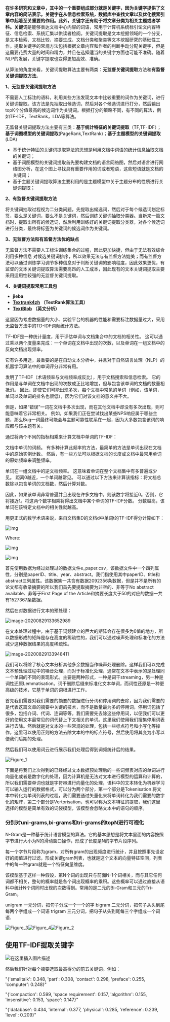 **在许多研究和文章中，其中的一个重要组成部分就是关键字，因为关键字提供了文章内容的简洁表示。关键字在从信息检索系统，数据库中查找文章以及优化搜索引擎中起着至关重要的作用。此外，关键字还有助于将文章分类为相关主题或者学科。关键词**是能够表达文档中心内容的词语，常用于计算机系统标引论文内容特征、信息检索、系统汇集以供读者检阅。关键词提取是文本挖掘领域的一个分支，是文本检索、文档比较、摘要生成、文档分类和聚类等文本挖掘研究的基础性工作。提取关键字的常规方法包括根据文章内容和作者的判断手动分配关键字，但是这需要花费大量的时间和精力，并且在选择适当的关键字方面也可能不准确。随着NLP的发展，关键字提取也变得更加高效、准确。

从算法的角度来看，关键词提取算法主要有两类：**无监督关键词提取**方法和**有监督关键词提取方法**。

**1、无监督关键词提取方法**

不需要人工标注的语料，利用某些方法发现文本中比较重要的词作为关键词，进行关键词提取。该方法是先抽取出候选词，然后对各个候选词进行打分，然后输出topK个分值最高的候选词作为关键词。根据打分的策略不同，有不同的算法，例如TF-IDF，TextRank，LDA等算法。

无监督关键词提取方法主要有三类：**基于统计特征的关键词提取**（TF,TF-IDF）；**基于词图模型的关键词提取**(PageRank,TextRank)；**基于主题模型的关键词提取**(LDA)

- 基于统计特征的关键词提取算法的思想是利用文档中词语的统计信息抽取文档的关键词；
- 基于词图模型的关键词提取首先要构建文档的语言网络图，然后对语言进行网络图分析，在这个图上寻找具有重要作用的词或者短语，这些短语就是文档的关键词；
- 基于主题关键词提取算法主要利用的是主题模型中关于主题分布的性质进行关键词提取；

**2、有监督关键词提取方法**

将关键词抽取过程视为二分类问题，先提取出候选词，然后对于每个候选词划定标签，要么是关键词，要么不是关键词，然后训练关键词抽取分类器。当新来一篇文档时，提取出所有的候选词，然后利用训练好的关键词提取分类器，对各个候选词进行分类，最终将标签为关键词的候选词作为关键词。

**3、无监督方法和有监督方法优的缺点**

无监督方法不需要人工标注训练集合的过程，因此更加快捷，但由于无法有效综合利用多种信息 对候选关键词排序，所以效果无法与有监督方法媲美；而有监督方法可以通过训练学习调节多种信息对于判断关键词的影响程度，因此效果更优，有监督的文本关键词提取算法需要高昂的人工成本，因此现有的文本关键词提取主要采用适用性较强的无监督关键词提取。

**4、关键词提取常用工具包**

- **jieba**
- **[Textrank4zh](https://pypi.org/project/textrank4zh/0.3/) （TextRank算法工具）**
- **[TextBlob](https://pypi.org/project/textblob/) （英文分析）**

这里因为考虑数据量的大小、实验平台的机器的性能和需要标注数据量过大，采用无监督方法中的TD-IDF词频统计方法。

TF-IDF是一种统计量度，用于评估单词与文档集合中的文档的相关性。 这可以通过乘以两个度量来完成：一个单词在文档中出现的次数，以及单词在一组文档中的反向文档出现频率。

它有许多用途，最重要的是在自动文本分析中，并且对于自然语言处理（NLP）的机器学习算法中的单词评分非常有用。

发明了TF-IDF（术语频率与文档频率成反比），用于文档搜索和信息检索。 它的作用是与单词在文档中出现的次数成正比地增加，但与包含该单词的文档的数量相抵消。 因此，即使它们可能出现多次，每个文档中常见的单词（例如，该单词，单词以及单词的排名也很低），因为它们对该文档的意义并不大。

但是，如果“错误”一词在文档中多次出现，而在其他文档中却没有多次出现，则可能意味着它非常相关。 例如，如果我们正在尝试找出某些NPS响应属于哪些主题，那么Bug一词最终可能会与主题可靠性联系在一起，因为大多数包含该词的响应都与该主题有关。

通过将两个不同的指标相乘来计算文档中单词的TF-IDF：

文档中单词的词频。 有多种计算此频率的方法，最简单的方法是单词出现在文档中的原始实例计数。 然后，有一些方法可以根据文档的长度或文档中最常用单词的原始频率来调整频率。

单词在一组文档中的逆文档频率。 这意味着单词在整个文档集中有多普遍或少见。 距离0越近，一个单词越常见。 可以通过以下方法来计算该指标：将文档总数除以包含单词的文档数，然后计算对数。

因此，如果该单词非常普遍并且出现在许多文档中，则该数字将接近0。否则，它将接近1。将这两个数字相乘将得出文档中某个单词的TF-IDF分数。 分数越高，该单词在该特定文档中的相关性就越高。

用更正式的数学术语来说，来自文档集D的文档d中单词t的TF-IDF得分计算如下：

![img](https://monkeylearn.com/static/23b5e36265d19e9b42a9ae42220d257b/df264/1.png)

Where:

![img](https://monkeylearn.com/static/d96cda57105351e7b75b844910ab3f73/df264/2.png)

![img](https://monkeylearn.com/static/aaa7bf8149587b9b828f99e1db9f7e46/df264/3.png)



首先使用数据为经过处理过的数据文件e_paper.csv，该数据文件中一个四列属性，分别是paperID、title、year、abstract。我们指使用其中paperID、title和abstract三列属性。该数据集一共含有数据2092356条数据，但是并不是所有的论文都有收录摘要的所以我们首先要提取摘要为非空的、非等于No abstract available、非等于First Page of the Article和摘要长度大于50的对应的数据一共有1527367条数据。

然后在对数据进行文本的预处理：

![image-20200829133652989](https://imgconvert.csdnimg.cn/aHR0cHM6Ly9pLmxvbGkubmV0LzIwMjAvMDgvMjkvUklFVTk1aXBiWlNlNEJZLnBuZw?x-oss-process=image/format,png)

在文本处理过程中，由于基于词频建立的巨大的矩阵会存在很多为0值的地方，所以数据形成的矩阵是存在高度的稀疏性的，我们可以通过噪声处理和标准化的方法减少这种数据结果的高度稀疏性。

![image-20200829133948411](https://imgconvert.csdnimg.cn/aHR0cHM6Ly9pLmxvbGkubmV0LzIwMjAvMDgvMjkvWTY5VU1vMkJucWNUa2I3LnBuZw?x-oss-process=image/format,png)

我们可以将除了核心文本分析其他多余数据当作噪声处理删除。这样我们可以完成文本预处理过程中的噪音处理，而对于标准化处理，通常在文本中表示的是处理同一个单词的不同的表现形式。主要是两种形式，一种是词干streaming，另一种是词性还原Lemmatisation。词干删除后缀来标准化文本单词，而词性还原是一种更高级的技术，它基于单词的词根进行工作。

首先我们需要对我们需要的摘要的数据进行分词和停用词的去除，因为我们需要的是代表这篇文章的摘要中关键的技术，而不是数量最为多的停用词，停用词包括了很多，包括介词、代词、连词等等。我们需要先去除这些停用词，以便我们可以更好的使用文本最常见的词代替上下文相关的单词。这里我们使用我们搜集停用词表进行去除。然后就是对文本的一些常规的处理，包括一些标点符号和小写化等操作，这里可以使用正则的方法去除文本的中的标点符号，然后使用将其变为小写以便我们后期的处理。

然后我们可以使用词云进行展示我们处理后得到词频统计后的结果。

![Figure_1](C:\Users\27215\Desktop\关键词聚类\Figure_1.png)

下面是将我们上次得到的已经经过文本数据预处理后的一些词频表对应的单词进行向量化或者是数字化的处理，因为计算机是无法对文本进行模型的运算和计算的，所以我们需要单词也就是字符串进行向量化的处理，语料中的文本转化为机器学习可以输入运行的数据格式，可以分为两个部分，第一个部分是Tokenisation 将文本中转化为单词列表的过程，我们需要通过矢量化来将单词转化为我们需要的数字化的矩阵，第二个部分是Vertorisation，也可以称为文本特征的提取，我们这里选择的模型是简单有效的词袋模型，该模型会忽略文本中的语句的顺序。

### 分别对uni-grams,bi-grams和tri-grams的topN进行可视化

N-Gram是一种基于统计语言模型的算法。它的基本思想是将文本里面的内容按照字节进行大小为N的滑动窗口操作，形成了长度是N的字节片段序列。

每一个字节片段称为gram，对所有gram的出现频度进行统计，并且按照事先设定好的阈值进行过滤，形成关键gram列表，也就是这个文本的向量特征空间，列表中的每一种gram就是一个特征向量维度。

该模型基于这样一种假设，第N个词的出现只与前面N-1个词相关，而与其它任何词都不相关，整句的概率就是各个词出现概率的乘积。这些概率可以通过直接从语料中统计N个词同时出现的次数得到。常用的是二元的Bi-Gram和三元的Tri-Gram。

unigram 一元分词，把句子分成一个一个的字
bigram 二元分词，把句子从头到尾每两个字组成一个词语
trigram 三元分词，把句子从头到尾每三个字组成一个词语.

![Figure_3](C:\Users\27215\Desktop\关键词聚类\Figure_3.png)![Figure_4](C:\Users\27215\Desktop\关键词聚类\Figure_4.png)![Figure_2](C:\Users\27215\Desktop\关键词聚类\Figure_2.png)

## 使用TF-IDF提取关键字

![在这里插入图片描述](https://img-blog.csdnimg.cn/20200829144149432.png?x-oss-process=image/watermark,type_ZmFuZ3poZW5naGVpdGk,shadow_10,text_aHR0cHM6Ly9ibG9nLmNzZG4ubmV0L3UwMTMyMzAxODk=,size_16,color_FFFFFF,t_70#pic_center)

然后我们针对每个摘要选取最高得分的前五关键词。例如：

"{'smalltalk': 0.348, 'part': 0.308, 'contact': 0.298, 'preface': 0.255, 'computer': 0.248}"

"{'compaction': 0.599, 'space requirement': 0.157, 'algorithm': 0.155, 'insensitive': 0.153, 'space': 0.147}"

"{'database': 0.434, 'internal': 0.377, 'physical': 0.285, 'reference': 0.239, 'level': 0.209}"